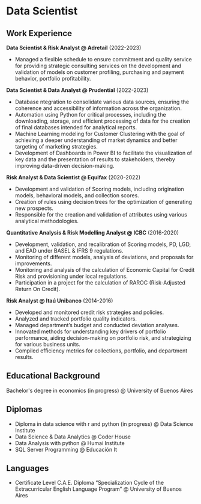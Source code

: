 # Data Scientist

## Work Experience
**Data Scientist & Risk Analyst @ Adretail** (2022-2023)
- Managed a flexible schedule to ensure commitment and quality service for providing strategic consulting services on the development and validation of models on customer profiling, purchasing and payment behavior, portfolio profitability.

**Data Scientist & Data Analyst @ Prudential** (2022-2023)
- Database ntegration to consolidate various data sources, ensuring the coherence and accessibility of information across the organization.
- Automation using Python for critical processes, including the downloading, storage, and efficient processing of data for the creation of final databases intended for analytical reports.
- Machine Learning modeling for Customer Clustering with the goal of achieving a deeper understanding of market dynamics and better targeting of marketing strategies.
- Development of Dashboards in Power BI to facilitate the visualization of key data and the presentation of results to stakeholders, thereby improving data-driven decision-making.

**Risk Analyst & Data Scientist @ Equifax** (2020-2022)
- Development and validation of Scoring models, including origination models, behavioral models, and collection scores.
- Creation of rules using decision trees for the optimization of generating new prospects.
- Responsible for the creation and validation of attributes using various analytical methodologies.

**Quantitative Analysis & Risk Modelling Analyst @ ICBC** (2016-2020)
- Development, validation, and recalibration of Scoring models, PD, LGD, and EAD under BASEL & IFRS 9 regulations.
- Monitoring of different models, analysis of deviations, and proposals for improvements.
- Monitoring and analysis of the calculation of Economic Capital for Credit Risk and provisioning under local regulations.
- Participation in a project for the calculation of RAROC (Risk-Adjusted Return On Credit).

**Risk Analyst @ Itaú Unibanco** (2014-2016)
- Developed and monitored credit risk strategies and policies.
- Analyzed and tracked portfolio quality indicators.
- Managed department’s budget and conducted deviation analyses.
- Innovated methods for understanding key drivers of portfolio performance, aiding decision-making on portfolio risk, and strategizing for various business units.
- Compiled efficiency metrics for collections, portfolio, and department results.

## Educational Background
Bachelor's degree in economics (in progress) @ University of Buenos Aires

## Diplomas
- Diploma in data science with r and python (in progress) @ Data Science Institute
- Data Science & Data Analytics @ Coder House
- Data Analysis with python @ Humai Institute
- SQL Server Programming @ Educación It

## Languages
- Certificate Level C.A.E. Diploma “Specialization Cycle of the Extracurricular English Language Program” @ University of Buenos Aires

